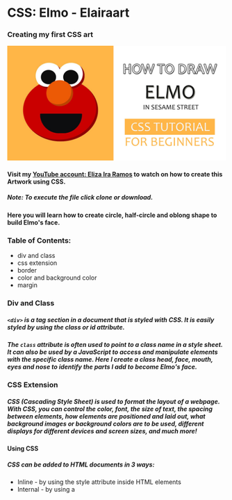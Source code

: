 # CSS: Elmo - Elairaart
### Creating my first CSS art 

![GitHub Logo](/images/ELMO-THUMBNAIL-DONE.jpg)
#### Visit my [YouTube account: Eliza Ira Ramos](https://www.youtube.com/watch?v=cOJLHknths8) to watch on how to create this Artwork using CSS.


##### Note: To execute the file click clone or download.
#### Here you will learn how to create circle, half-circle and oblong shape to build Elmo's face.


### Table of Contents:
* div and class
* css extension
* border
* color and background color
* margin


### Div and Class
##### `<div>` is a tag section in a document that is styled with CSS. It is easily styled by using the class or id attribute.
##### The `class` attribute is often used to point to a class name in a style sheet. It can also be used by a JavaScript to access and manipulate elements with the specific class name. Here I create a class head, face, mouth, eyes and nose to identify the parts I add to become Elmo's face. 

### CSS Extension 
##### CSS (Cascading Style Sheet) is used to format the layout of a webpage. With CSS, you can control the color, font, the size of text, the spacing between elements, how elements are positioned and laid out, what background images or background colors are to be used, different displays for different devices and screen sizes, and much more!

#### Using CSS

##### CSS can be added to HTML documents in 3 ways:
* Inline - by using the style attribute inside HTML elements
* Internal - by using a <style> element in the <head> section
* External - by using a <link> element to link to an external CSS file

##### Here I use external CSS `<link rel="stylesheet" href="css/elmo-style.css">` to call the CSS file I created outside the index.html file.

### CSS Border
##### Add `border: 5px solid #0d0d0e;` to your CSS class/id to add border. `5px` is the thickness of the border you want to add. `solid` is a straight line, you can use dotted, dashed and others. `#000`is the color of your border.

### Color
##### `color`and `background-color`are not the same. When you declare it in text, `color` can change the color of the text. `background-color`can use to change the whole color in the page or in the shapes.

### Margin
#### In CSS margins can be use to adjust the position. Declare `margin-right` or `right`, `margin-left` or `left`, `margin-bottom` or `margin-top` to change position.

### To know more, you can follow me on any of my social media accounts:

![GitHub Logo](/images/elmo-social-media.jpg)
